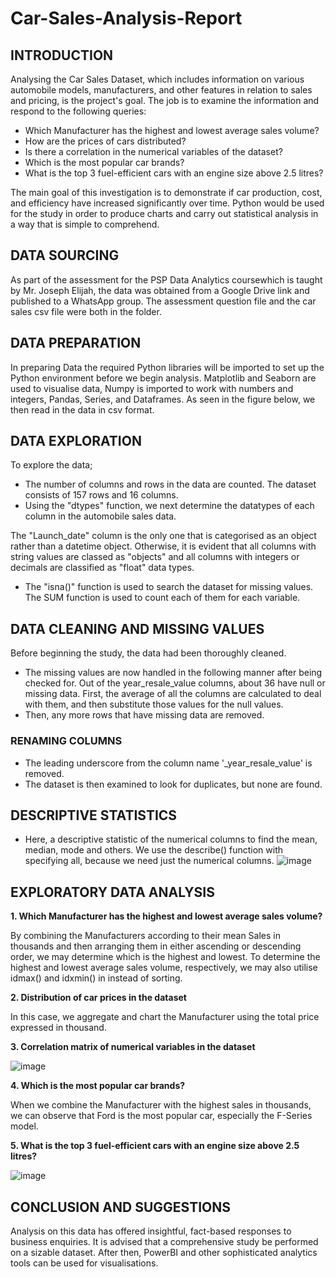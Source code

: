 # Car-Sales-Analysis-Report

## INTRODUCTION 

Analysing the Car Sales Dataset, which includes information on various automobile models, manufacturers, and other features in relation to sales and pricing, is the project's goal. The job is to examine the information and respond to the following queries:  
- Which Manufacturer has the highest and lowest average sales volume?
- How are the prices of cars distributed?
- Is there a correlation in the numerical variables of the dataset?
- Which is the most popular car brands?
- What is the top 3 fuel-efficient cars with an engine size above 2.5 litres? 

The main goal of this investigation is to demonstrate if car production, cost, and efficiency have increased significantly over time. Python would be used for the study in order to produce charts and carry out statistical analysis in a way that is simple to comprehend. 

## DATA SOURCING 
As part of the  assessment for the PSP Data Analytics coursewhich is taught by Mr. Joseph Elijah, the data was obtained from a Google Drive link and published to a WhatsApp group. The assessment question file and the car sales csv file were both in the folder.  

## DATA PREPARATION 

In preparing Data the required Python libraries will be imported to set up the Python environment before we begin analysis.  Matplotlib and Seaborn are used to visualise data, Numpy is imported to work with numbers and integers, Pandas, Series, and Dataframes. As seen in the figure below, we then read in the data in csv format. 

## DATA EXPLORATION 

To explore the data;
- The number of columns and rows in the data are counted. The dataset consists of 157 rows and 16 columns.
- Using the "dtypes" function, we next determine the datatypes of each column in the automobile sales data. 

The "Launch_date" column is the only one that is categorised as an object rather than a datetime object. Otherwise, it is evident that all columns with string values are classed as "objects" and all columns with integers or decimals are classified as "float" data types. 

- The "isna()" function is used to search the dataset for missing values. The SUM function is used to count each of them for each variable. 

## DATA CLEANING AND MISSING VALUES 

Before beginning the study, the data had been thoroughly cleaned. 

- The missing values are now handled in the following manner after being checked for. Out of the year_resale_value columns, about 36 have null or missing data. First, the average of all the columns are calculated to deal with them, and then substitute those values for the null values.
- Then, any more  rows that have missing data are removed. 

### RENAMING COLUMNS 
- The leading underscore from the column name '_year_resale_value' is removed.
- The dataset is then examined  to look for duplicates, but none are found.  

## DESCRIPTIVE STATISTICS 

- Here, a descriptive statistic of the numerical columns to find the mean, median, mode and others. We use the describe() function with specifying all, because we need just the numerical columns.
  ![image](https://github.com/user-attachments/assets/9fd970d2-cd01-4222-a0c5-0a8d57e63ecb)

 
## EXPLORATORY DATA ANALYSIS 

**1. Which Manufacturer has the highest and lowest average sales volume?**

By combining the Manufacturers according to their mean Sales in thousands and then arranging them in either ascending or descending order, we may determine which is the highest and lowest. To determine the highest and lowest average sales volume, respectively, we may also utilise idmax() and idxmin() in instead of sorting. 

**2. Distribution of car prices in the dataset**

  In this case, we aggregate and chart the Manufacturer using the total price expressed in thousand. 

**3. Correlation matrix of numerical variables in the dataset**
 
 ![image](https://github.com/user-attachments/assets/1e82b4bd-9b3d-462e-9ea7-a5f5ea5fd676)

**4. Which is the most popular car brands?**

When we combine the Manufacturer with the highest sales in thousands, we can observe that Ford is the most popular car, especially the F-Series model.

**5. What is the top 3 fuel-efficient cars with an engine size above 2.5 litres?**
 
 ![image](https://github.com/user-attachments/assets/e1d57858-8927-4bb3-a2c3-b9fec7e8de5e)

## CONCLUSION AND SUGGESTIONS 
Analysis on this data has offered  insightful, fact-based responses to business enquiries. It is advised that a comprehensive study be performed on a sizable dataset. After then, PowerBI and other sophisticated analytics tools can be used for visualisations.


